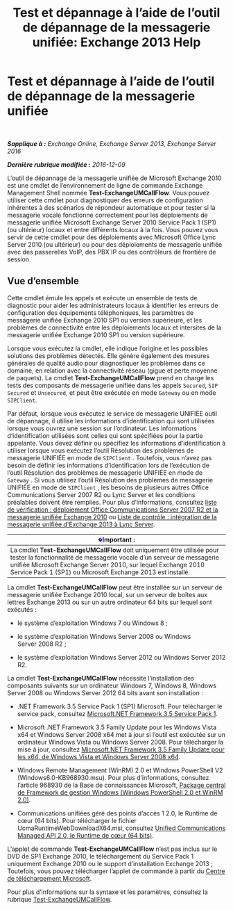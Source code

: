 ﻿---
title: 'Test et dépannage à l’aide de l’outil de dépannage de la messagerie unifiée: Exchange 2013 Help'
TOCTitle: Test et dépannage à l’aide de l’outil de dépannage de la messagerie unifiée
ms:assetid: 1fab2e52-bd2d-4e46-b222-53fee9d34cba
ms:mtpsurl: https://technet.microsoft.com/fr-fr/library/Gg621148(v=EXCHG.150)
ms:contentKeyID: 56269363
ms.date: 05/23/2018
mtps_version: v=EXCHG.150
ms.translationtype: MT
---

# Test et dépannage à l’aide de l’outil de dépannage de la messagerie unifiée

 

_**Sapplique à :** Exchange Online, Exchange Server 2013, Exchange Server 2016_

_**Dernière rubrique modifiée :** 2016-12-09_

L’outil de dépannage de la messagerie unifiée de Microsoft Exchange 2010 est une cmdlet de l’environnement de ligne de commande Exchange Management Shell nommée **Test-ExchangeUMCallFlow**. Vous pouvez utiliser cette cmdlet pour diagnostiquer des erreurs de configuration inhérentes à des scénarios de répondeur automatique et pour tester si la messagerie vocale fonctionne correctement pour les déploiements de messagerie unifiée Microsoft Exchange Server 2010 Service Pack 1 (SP1) (ou ultérieur) locaux et entre différents locaux à la fois. Vous pouvez vous servir de cette cmdlet pour des déploiements avec Microsoft Office Lync Server 2010 (ou ultérieur) ou pour des déploiements de messagerie unifiée avec des passerelles VoIP, des PBX IP ou des contrôleurs de frontière de session.

## Vue d’ensemble

Cette cmdlet émule les appels et exécute un ensemble de tests de diagnostic pour aider les administrateurs locaux à identifier les erreurs de configuration des équipements téléphoniques, les paramètres de messagerie unifiée Exchange 2010 SP1 ou version supérieure, et les problèmes de connectivité entre les déploiements locaux et intersites de la messagerie unifiée Exchange 2010 SP1 ou version supérieure.

Lorsque vous exécutez la cmdlet, elle indique l’origine et les possibles solutions des problèmes détectés. Elle génère également des mesures générales de qualité audio pour diagnostiquer les problèmes dans ce domaine, en relation avec la connectivité réseau (gigue et perte moyenne de paquets). La cmdlet **Test-ExchangeUMCallFlow** prend en charge les tests des composants de messagerie unifiée dans les appels `Secured`, `SIP Secured` et `Unsecured`, et peut être exécutée en mode `Gateway` ou en mode `SIPClient`.

Par défaut, lorsque vous exécutez le service de messagerie UNIFIÉE outil de dépannage, il utilise les informations d’identification qui sont utilisées lorsque vous ouvrez une session sur l’ordinateur. Les informations d’identification utilisées sont celles qui sont spécifiées pour la partie appelante. Vous devez définir ou spécifiez les informations d’identification à utiliser lorsque vous exécutez l’outil Résolution des problèmes de messagerie UNIFIÉE en mode de `SIPClient` . Toutefois, vous n’avez pas besoin de définir les informations d’identification lors de l’exécution de l’outil Résolution des problèmes de messagerie UNIFIÉE en mode de `Gateway` . Si vous utilisez l’outil Résolution des problèmes de messagerie UNIFIÉE en mode de `SIPClient` , les besoins de plusieurs autres Office Communications Server 2007 R2 ou Lync Server et les conditions préalables doivent être remplies. Pour plus d’informations, consultez [liste de vérification : déploiement Office Communications Server 2007 R2 et la messagerie unifiée Exchange 2010](https://go.microsoft.com/fwlink/p/?linkid=311961) ou [Liste de contrôle : intégration de la messagerie unifiée d'Exchange 2013 à Lync Server](checklist-integrate-exchange-2013-um-with-lync-server-exchange-2013-help.md).

<table>
<thead>
<tr class="header">
<th><img src="images/JJ159813.important(EXCHG.150).gif" title="Important" alt="Important" />Important :</th>
</tr>
</thead>
<tbody>
<tr class="odd">
<td>La cmdlet <strong>Test-ExchangeUMCallFlow</strong> doit uniquement être utilisée pour tester la fonctionnalité de messagerie vocale d’un serveur de messagerie unifiée Microsoft Exchange Server 2010, sur lequel Exchange 2010 Service Pack 1 (SP1) ou Microsoft Exchange 2013 est installé.</td>
</tr>
</tbody>
</table>


La cmdlet **Test-ExchangeUMCallFlow** peut être installée sur un serveur de messagerie unifiée Exchange 2010 local, sur un serveur de boîtes aux lettres Exchange 2013 ou sur un autre ordinateur 64 bits sur lequel sont exécutés :

  - le système d’exploitation Windows 7 ou Windows 8 ;

  - le système d’exploitation Windows Server 2008 ou Windows Server 2008 R2 ;

  - le système d’exploitation Windows Server 2012 ou Windows Server 2012 R2.

La cmdlet **Test-ExchangeUMCallFlow** nécessite l’installation des composants suivants sur un ordinateur Windows 7, Windows 8, Windows Server 2008 ou Windows Server 2012 64 bits avant son installation :

  - .NET Framework 3.5 Service Pack 1 (SP1) Microsoft. Pour télécharger le service pack, consultez [Microsoft.NET Framework 3.5 Service Pack 1](https://go.microsoft.com/fwlink/p/?linkid=152380).

  - Microsoft .NET Framework 3.5 Family Update pour les Windows Vista x64 et Windows Server 2008 x64 met à jour si l’outil est exécutée sur un ordinateur Windows Vista ou Windows Server 2008. Pour télécharger la mise à jour, consultez [Microsoft.NET Framework 3.5 Family Update pour les x64, de Windows Vista et Windows Server 2008 x64](https://go.microsoft.com/fwlink/p/?linkid=178998).

  - Windows Remote Management (WinRM) 2.0 et Windows PowerShell V2 (Windows6.0-KB968930.msu). Pour plus d’informations, consultez l’article 968930 de la Base de connaissances Microsoft, [Package central de Framework de gestion Windows (Windows PowerShell 2.0 et WinRM 2.0)](http://go.microsoft.com/fwlink/p/?linkid=3052&kbid=968930).

  - Communications unifiées géré des points d’accès 1 2.0, le Runtime de cœur (64 bits). Pour télécharger le fichier UcmaRuntimeWebDownloadX64.msi, consultez [Unified Communications Managed API 2.0, le Runtime de cœur (64 bits)](https://go.microsoft.com/fwlink/p/?linkid=198175).

L’applet de commande **Test-ExchangeUMCallFlow** n’est pas inclus sur le DVD de SP1 Exchange 2010, le téléchargement du Service Pack 1 uniquement Exchange 2010 ou le support d’installation Exchange 2013 ; Toutefois, vous pouvez télécharger l’applet de commande à partir du [Centre de téléchargement Microsoft](https://go.microsoft.com/fwlink/p/?linkid=182625).

Pour plus d’informations sur la syntaxe et les paramètres, consultez la rubrique [Test-ExchangeUMCallFlow](https://technet.microsoft.com/fr-fr/library/ff630913\(v=exchg.150\)).

